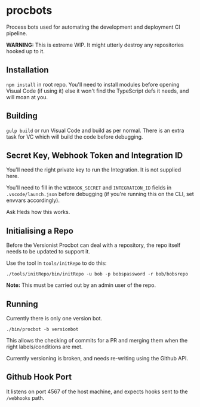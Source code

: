 # procbots

Process bots used for automating the development and deployment CI pipeline.

**WARNING:** This is extreme WIP. It might utterly destroy any repositories hooked up to it.

## Installation

`npm install` in root repo. You'll need to install modules before opening Visual Code (if using it) else it won't find the TypeScript defs it needs, and will moan at you.

## Building

`gulp build` or run Visual Code and build as per normal. There is an extra task for VC which will build the code before debugging.

## Secret Key, Webhook Token and Integration ID

You'll need the right private key to run the Integration. It is not supplied here.

You'll need to fill in the `WEBHOOK_SECRET` and `INTEGRATION_ID` fields in `.vscode/launch.json` before debugging (if you're running this on the CLI, set envvars accordingly).

Ask Heds how this works.

## Initialising a Repo

Before the Versionist Procbot can deal with a repository, the repo itself needs to be updated to support it.

Use the tool in `tools/initRepo` to do this:

    ./tools/initRepo/bin/initRepo -u bob -p bobspassword -r bob/bobsrepo

**Note:** This must be carried out by an admin user of the repo.

## Running

Currently there is only one version bot.

`./bin/procbot -b versionbot`

This allows the checking of commits for a PR and merging them when the right labels/conditions are met.

Currently versioning is broken, and needs re-writing using the Github API.

## Github Hook Port

It listens on port 4567 of the host machine, and expects hooks sent to the `/webhooks` path.
